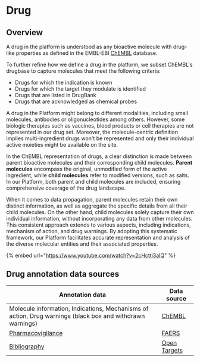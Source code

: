 # Drug

## Overview

A drug in the platform is understood as any bioactive molecule with drug-like properties as defined in the EMBL-EBI [ChEMBL](https://www.ebi.ac.uk/chembl/) database.

To further refine how we define a drug in the platform, we subset ChEMBL's drugbase to capture molecules that meet the following criteria:

* Drugs for which the indication is known
* Drugs for which the target they modulate is identified
* Drugs that are listed in DrugBank
* Drugs that are acknowledged as chemical probes

A drug in the Platform might belong to different modalities, including small molecules, antibodies or oligonucleotides among others. However, some biologic therapies such as vaccines, blood products or cell therapies are not represented in our drug set. Moreover, the molecule-centric definition implies multi-ingredient drugs won't be represented and only their individual active moieties might be available on the site.

In the ChEMBL representation of drugs, a clear distinction is made between parent bioactive molecules and their corresponding child molecules. **Parent molecules** encompass the original, unmodified form of the active ingredient, while **child molecules** refer to modified versions, such as salts. In our Platform, both parent and child molecules are included, ensuring comprehensive coverage of the drug landscape.

When it comes to data propagation, parent molecules retain their own distinct information, as well as aggregate the specific details from all their child molecules. On the other hand, child molecules solely capture their own individual information, without incorporating any data from other molecules. This consistent approach extends to various aspects, including indications, mechanism of action, and drug warnings. By adopting this systematic framework, our Platform facilitates accurate representation and analysis of the diverse molecular entities and their associated properties.

{% embed url="https://www.youtube.com/watch?v=2cHctti3aIQ" %}

## Drug annotation data sources

| Annotation data                                                                                           | Data source                                                                                                     |
| --------------------------------------------------------------------------------------------------------- | --------------------------------------------------------------------------------------------------------------- |
| Molecule information, Indications, Mechanisms of action, Drug warnings (black box and withdrawn warnings) | [ChEMBL](https://www.ebi.ac.uk/chembl/)                                                                         |
| [Pharmacovigilance](pharmacovigilance.md)                                                                 | [FAERS](https://www.fda.gov/drugs/surveillance/questions-and-answers-fdas-adverse-event-reporting-system-faers) |
| [Bibliography](../bibliography.md)                                                                        | [Open Targets](../bibliography.md)                                                                              |
